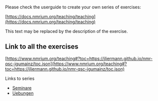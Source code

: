 Please check the userguide to create your own series of exercises:

[https://docs.nmrium.org/teaching/teaching](https://docs.nmrium.org/teaching/teaching)

This text may be replaced by the description of the exercise.

## Link to all the exercises

[https://www.nmrium.org/teaching#?toc=https://jliermann.github.io/nmr-qsc-jgumainz/toc.json](https://www.nmrium.org/teaching#?toc=https://jliermann.github.io/nmr-qsc-jgumainz/toc.json)

Links to series

* [Seminare](https://www.nmrium.org/teaching#?toc=https://jliermann.github.io/nmr-qsc-jgumainz/toc_10_Seminare.json)
* [Uebungen](https://www.nmrium.org/teaching#?toc=https://jliermann.github.io/nmr-qsc-jgumainz/toc_20_Uebungen.json)
